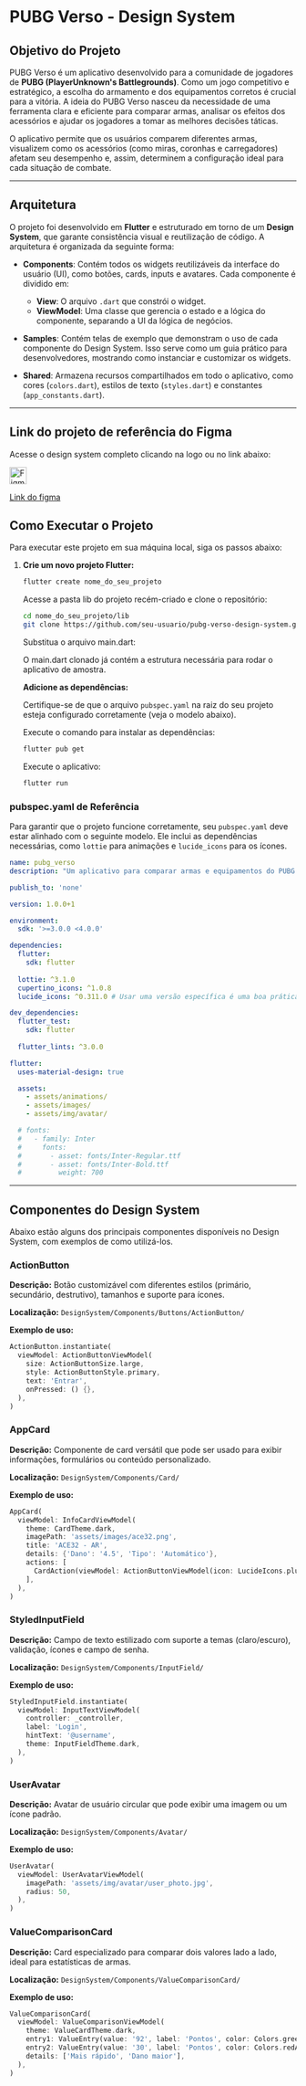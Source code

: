 # PUBG Verso - Design System

## Objetivo do Projeto

PUBG Verso é um aplicativo desenvolvido para a comunidade de jogadores de **PUBG (PlayerUnknown's Battlegrounds)**. Como um jogo competitivo e estratégico, a escolha do armamento e dos equipamentos corretos é crucial para a vitória. A ideia do PUBG Verso nasceu da necessidade de uma ferramenta clara e eficiente para comparar armas, analisar os efeitos dos acessórios e ajudar os jogadores a tomar as melhores decisões táticas.

O aplicativo permite que os usuários comparem diferentes armas, visualizem como os acessórios (como miras, coronhas e carregadores) afetam seu desempenho e, assim, determinem a configuração ideal para cada situação de combate.

---

## Arquitetura

O projeto foi desenvolvido em **Flutter** e estruturado em torno de um **Design System**, que garante consistência visual e reutilização de código. A arquitetura é organizada da seguinte forma:

- **Components**: Contém todos os widgets reutilizáveis da interface do usuário (UI), como botões, cards, inputs e avatares. Cada componente é dividido em:
    - **View**: O arquivo `.dart` que constrói o widget.
    - **ViewModel**: Uma classe que gerencia o estado e a lógica do componente, separando a UI da lógica de negócios.

- **Samples**: Contém telas de exemplo que demonstram o uso de cada componente do Design System. Isso serve como um guia prático para desenvolvedores, mostrando como instanciar e customizar os widgets.

- **Shared**: Armazena recursos compartilhados em todo o aplicativo, como cores (`colors.dart`), estilos de texto (`styles.dart`) e constantes (`app_constants.dart`).

---

## Link do projeto de referência do Figma

Acesse o design system completo clicando na logo ou no link abaixo:

<img src="https://upload.wikimedia.org/wikipedia/commons/3/33/Figma-logo.svg" alt="Figma Logo" width="30" style="vertical-align:middle; margin-right:10px;"/>

[Link do figma](https://www.figma.com/design/0nQkZqlBB17JfuEAVssQOd/PUBG-VERSOS?node-id=0-1&t=pM7TpIsq1tZsnlle-1)

## Como Executar o Projeto

Para executar este projeto em sua máquina local, siga os passos abaixo:

1. **Crie um novo projeto Flutter:**
   ```bash
   flutter create nome_do_seu_projeto
   ```
   Acesse a pasta lib do projeto recém-criado e clone o repositório:

   ```bash
   cd nome_do_seu_projeto/lib
   git clone https://github.com/seu-usuario/pubg-verso-design-system.git .
   ```

   Substitua o arquivo main.dart:

   O main.dart clonado já contém a estrutura necessária para rodar o aplicativo de amostra.

   **Adicione as dependências:**

   Certifique-se de que o arquivo `pubspec.yaml` na raiz do seu projeto esteja configurado corretamente (veja o modelo abaixo).

   Execute o comando para instalar as dependências:

   ```bash
   flutter pub get
   ```

   Execute o aplicativo:

   ```bash
   flutter run
   ```

### pubspec.yaml de Referência

Para garantir que o projeto funcione corretamente, seu `pubspec.yaml` deve estar alinhado com o seguinte modelo. Ele inclui as dependências necessárias, como `lottie` para animações e `lucide_icons` para os ícones.

```yaml
name: pubg_verso
description: "Um aplicativo para comparar armas e equipamentos do PUBG."

publish_to: 'none' 

version: 1.0.0+1

environment:
  sdk: '>=3.0.0 <4.0.0'

dependencies:
  flutter:
    sdk: flutter
  
  lottie: ^3.1.0
  cupertino_icons: ^1.0.8
  lucide_icons: ^0.311.0 # Usar uma versão específica é uma boa prática

dev_dependencies:
  flutter_test:
    sdk: flutter
  
  flutter_lints: ^3.0.0

flutter:
  uses-material-design: true

  assets:
    - assets/animations/
    - assets/images/
    - assets/img/avatar/

  # fonts:
  #   - family: Inter
  #     fonts:
  #       - asset: fonts/Inter-Regular.ttf
  #       - asset: fonts/Inter-Bold.ttf
  #         weight: 700
```

---

## Componentes do Design System

Abaixo estão alguns dos principais componentes disponíveis no Design System, com exemplos de como utilizá-los.

### ActionButton

**Descrição:** Botão customizável com diferentes estilos (primário, secundário, destrutivo), tamanhos e suporte para ícones.

**Localização:** `DesignSystem/Components/Buttons/ActionButton/`

**Exemplo de uso:**

```dart
ActionButton.instantiate(
  viewModel: ActionButtonViewModel(
    size: ActionButtonSize.large,
    style: ActionButtonStyle.primary,
    text: 'Entrar',
    onPressed: () {},
  ),
)
```

### AppCard

**Descrição:** Componente de card versátil que pode ser usado para exibir informações, formulários ou conteúdo personalizado.

**Localização:** `DesignSystem/Components/Card/`

**Exemplo de uso:**

```dart
AppCard(
  viewModel: InfoCardViewModel(
    theme: CardTheme.dark,
    imagePath: 'assets/images/ace32.png',
    title: 'ACE32 - AR',
    details: {'Dano': '4.5', 'Tipo': 'Automático'},
    actions: [
      CardAction(viewModel: ActionButtonViewModel(icon: LucideIcons.plus, ...)),
    ],
  ),
)
```

### StyledInputField

**Descrição:** Campo de texto estilizado com suporte a temas (claro/escuro), validação, ícones e campo de senha.

**Localização:** `DesignSystem/Components/InputField/`

**Exemplo de uso:**

```dart
StyledInputField.instantiate(
  viewModel: InputTextViewModel(
    controller: _controller,
    label: 'Login',
    hintText: '@username',
    theme: InputFieldTheme.dark,
  ),
)
```

### UserAvatar

**Descrição:** Avatar de usuário circular que pode exibir uma imagem ou um ícone padrão.

**Localização:** `DesignSystem/Components/Avatar/`

**Exemplo de uso:**

```dart
UserAvatar(
  viewModel: UserAvatarViewModel(
    imagePath: 'assets/img/avatar/user_photo.jpg',
    radius: 50,
  ),
)
```

### ValueComparisonCard

**Descrição:** Card especializado para comparar dois valores lado a lado, ideal para estatísticas de armas.

**Localização:** `DesignSystem/Components/ValueComparisonCard/`

**Exemplo de uso:**

```dart
ValueComparisonCard(
  viewModel: ValueComparisonViewModel(
    theme: ValueCardTheme.dark,
    entry1: ValueEntry(value: '92', label: 'Pontos', color: Colors.greenAccent),
    entry2: ValueEntry(value: '30', label: 'Pontos', color: Colors.redAccent),
    details: ['Mais rápido', 'Dano maior'],
  ),
)
```
